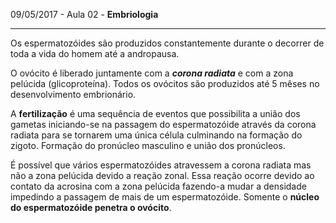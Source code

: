 09/05/2017 - Aula 02 - **Embriologia**

---

Os espermatozóides são produzidos constantemente durante o decorrer de toda a vida do homem até a andropausa.

O ovócito é liberado juntamente com a _**corona radiata**_ e com a zona pelúcida \(glicoproteína\). Todos os ovócitos são produzidos até 5 mêses no desenvolvimento embrionário.

A **fertilização** é uma sequência de eventos que possibilita a união dos gametas iniciando-se na passagem do espermatozóide através da corona radiata para se tornarem uma única célula culminando na formação do zigoto. Formação do pronúcleo masculino e união dos pronúcleos.

É possível que vários espermatozóides atravessem a corona radiata mas não a zona pelúcida devido a reação zonal. Essa reação ocorre devido ao contato da acrosina com a zona pelúcida fazendo-a mudar a densidade impedindo a passagem de mais de um espermatozóide. Somente o **núcleo do espermatozóide penetra o ovócito**.


